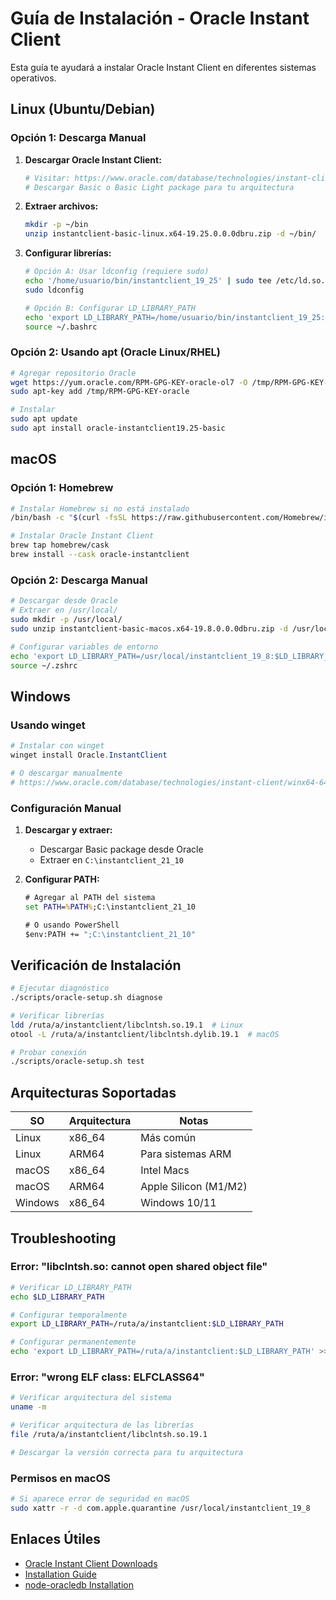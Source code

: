 # Guía de Instalación - Oracle Instant Client

Esta guía te ayudará a instalar Oracle Instant Client en diferentes sistemas operativos.

## Linux (Ubuntu/Debian)

### Opción 1: Descarga Manual

1. **Descargar Oracle Instant Client:**
   ```bash
   # Visitar: https://www.oracle.com/database/technologies/instant-client.html
   # Descargar Basic o Basic Light package para tu arquitectura
   ```

2. **Extraer archivos:**
   ```bash
   mkdir -p ~/bin
   unzip instantclient-basic-linux.x64-19.25.0.0.0dbru.zip -d ~/bin/
   ```

3. **Configurar librerías:**
   ```bash
   # Opción A: Usar ldconfig (requiere sudo)
   echo '/home/usuario/bin/instantclient_19_25' | sudo tee /etc/ld.so.conf.d/oracle.conf
   sudo ldconfig
   
   # Opción B: Configurar LD_LIBRARY_PATH
   echo 'export LD_LIBRARY_PATH=/home/usuario/bin/instantclient_19_25:$LD_LIBRARY_PATH' >> ~/.bashrc
   source ~/.bashrc
   ```

### Opción 2: Usando apt (Oracle Linux/RHEL)

```bash
# Agregar repositorio Oracle
wget https://yum.oracle.com/RPM-GPG-KEY-oracle-ol7 -O /tmp/RPM-GPG-KEY-oracle
sudo apt-key add /tmp/RPM-GPG-KEY-oracle

# Instalar
sudo apt update
sudo apt install oracle-instantclient19.25-basic
```

## macOS

### Opción 1: Homebrew

```bash
# Instalar Homebrew si no está instalado
/bin/bash -c "$(curl -fsSL https://raw.githubusercontent.com/Homebrew/install/HEAD/install.sh)"

# Instalar Oracle Instant Client
brew tap homebrew/cask
brew install --cask oracle-instantclient
```

### Opción 2: Descarga Manual

```bash
# Descargar desde Oracle
# Extraer en /usr/local/
sudo mkdir -p /usr/local/
sudo unzip instantclient-basic-macos.x64-19.8.0.0.0dbru.zip -d /usr/local/

# Configurar variables de entorno
echo 'export LD_LIBRARY_PATH=/usr/local/instantclient_19_8:$LD_LIBRARY_PATH' >> ~/.zshrc
source ~/.zshrc
```

## Windows

### Usando winget

```powershell
# Instalar con winget
winget install Oracle.InstantClient

# O descargar manualmente
# https://www.oracle.com/database/technologies/instant-client/winx64-64-downloads.html
```

### Configuración Manual

1. **Descargar y extraer:**
   - Descargar Basic package desde Oracle
   - Extraer en `C:\instantclient_21_10`

2. **Configurar PATH:**
   ```cmd
   # Agregar al PATH del sistema
   set PATH=%PATH%;C:\instantclient_21_10
   
   # O usando PowerShell
   $env:PATH += ";C:\instantclient_21_10"
   ```

## Verificación de Instalación

```bash
# Ejecutar diagnóstico
./scripts/oracle-setup.sh diagnose

# Verificar librerías
ldd /ruta/a/instantclient/libclntsh.so.19.1  # Linux
otool -L /ruta/a/instantclient/libclntsh.dylib.19.1  # macOS

# Probar conexión
./scripts/oracle-setup.sh test
```

## Arquitecturas Soportadas

| SO | Arquitectura | Notas |
|---|---|---|
| Linux | x86_64 | Más común |
| Linux | ARM64 | Para sistemas ARM |
| macOS | x86_64 | Intel Macs |
| macOS | ARM64 | Apple Silicon (M1/M2) |
| Windows | x86_64 | Windows 10/11 |

## Troubleshooting

### Error: "libclntsh.so: cannot open shared object file"

```bash
# Verificar LD_LIBRARY_PATH
echo $LD_LIBRARY_PATH

# Configurar temporalmente
export LD_LIBRARY_PATH=/ruta/a/instantclient:$LD_LIBRARY_PATH

# Configurar permanentemente
echo 'export LD_LIBRARY_PATH=/ruta/a/instantclient:$LD_LIBRARY_PATH' >> ~/.bashrc
```

### Error: "wrong ELF class: ELFCLASS64"

```bash
# Verificar arquitectura del sistema
uname -m

# Verificar arquitectura de las librerías
file /ruta/a/instantclient/libclntsh.so.19.1

# Descargar la versión correcta para tu arquitectura
```

### Permisos en macOS

```bash
# Si aparece error de seguridad en macOS
sudo xattr -r -d com.apple.quarantine /usr/local/instantclient_19_8
```

## Enlaces Útiles

- [Oracle Instant Client Downloads](https://www.oracle.com/database/technologies/instant-client.html)
- [Installation Guide](https://www.oracle.com/database/technologies/instant-client/linux-x86-64-downloads.html)
- [node-oracledb Installation](https://oracle.github.io/node-oracledb/INSTALL.html)
